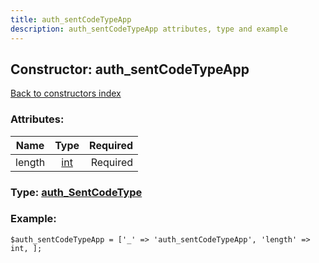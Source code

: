 ```yaml
---
title: auth_sentCodeTypeApp
description: auth_sentCodeTypeApp attributes, type and example
---
```

## Constructor: auth\_sentCodeTypeApp  
[Back to constructors index](index.md)



### Attributes:

| Name     |    Type       | Required |
|----------|:-------------:|---------:|
|length|[int](../types/int.md) | Required|



### Type: [auth\_SentCodeType](../types/auth_SentCodeType.md)


### Example:

```
$auth_sentCodeTypeApp = ['_' => 'auth_sentCodeTypeApp', 'length' => int, ];
```  

